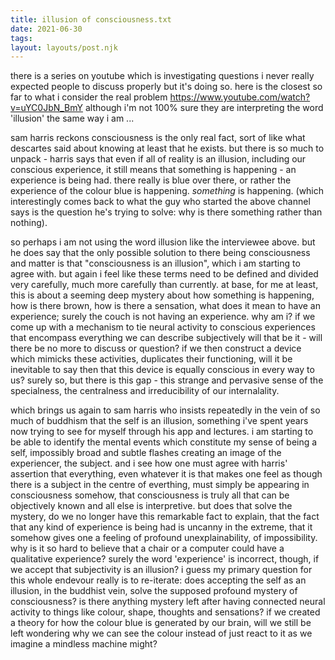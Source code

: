 ```yaml
---
title: illusion of consciousness.txt
date: 2021-06-30
tags: 
layout: layouts/post.njk
---
```


there is a series on youtube which is investigating questions
i never really expected people to discuss properly but it's
doing so. here is the closest so far to what i consider the
real problem https://www.youtube.com/watch?v=uYC0JbN_BmY
although i'm not 100% sure they are interpreting the word
'illusion' the same way i am ...

sam harris reckons consciousness is the only real fact, sort of
like what descartes said about knowing at least that he exists.
but there is so much to unpack - harris says that even if all
of reality is an illusion, including our conscious experience,
it still means that something is happening - an experience is
being had. there really is blue over there, or rather the
experience of the colour blue is happening. _something_ is
happening. (which interestingly comes back to what the guy
who started the above channel says is the question he's
trying to solve: why is there something rather than nothing).

so perhaps i am not using the word illusion like the interviewee
above. but he does say that the only possible solution to
there being consciousness and matter is that "consciousness
is an illusion", which i am starting to agree with. but again
i feel like these terms need to be defined and divided very
carefully, much more carefully than currently. at base, for me
at least, this is about a seeming deep mystery about how
something is happening, how is there brown, how is there a
sensation, what does it mean to have an experience; surely
the couch is not having an experience. why am i? if we come up
with a mechanism to tie neural activity to conscious experiences
that encompass everything we can describe subjectively will
that be it - will there be no more to discuss or question?
if we then construct a device which mimicks these activities,
duplicates their functioning, will it be inevitable to say
then that this device is equally conscious in every way to
us? surely so, but there is this gap - this strange and
pervasive sense of the specialness, the centralness and
irreducibility of our internalality.

which brings us again to sam harris who insists repeatedly
in the vein of so much of buddhism that the self is an
illusion, something i've spent years now trying to see for
myself through his app and lectures. i am starting to be
able to identify the mental events which constitute my
sense of being a self, impossibly broad and
subtle flashes creating an image of the experiencer, the
subject. and i see how one must agree with harris' assertion
that everything, even whatever it is that makes one feel
as though there is a subject in the centre of everthing,
must simply be appearing in consciousness somehow, that
consciousness is truly all that can be objectively known
and all else is interpretive. but does that solve the
mystery, do we no longer have this remarkable fact to
explain, that the fact that any kind of experience is
being had is uncanny in the extreme, that it somehow gives
one a feeling of profound unexplainability, of impossibility.
why is it so hard to believe that a chair or a computer
could have a qualitative experience? surely the word
'experience' is incorrect, though, if we accept that
subjectivity is an illusion? i guess my primary question
for this whole endevour really is to re-iterate: does
accepting the self as an illusion, in the buddhist vein,
solve the supposed profound mystery of consciousness? is there
anything mystery left after having connected neural
activity to things like colour, shape, thoughts and
sensations? if we created a theory for how the colour
blue is generated by our brain, will we still be left
wondering why we can see the colour instead of just
react to it as we imagine a mindless machine might?